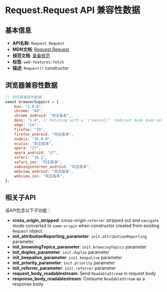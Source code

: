 # Request.Request API 兼容性数据

## 基本信息

- **API名称**: `Request.Request`
- **MDN文档**: [Request.Request](https://developer.mozilla.org/docs/Web/API/Request/Request)
- **规范文档**: [查看规范](https://fetch.spec.whatwg.org/#ref-for-dom-request①)
- **标签**: `web-features:fetch`
- **描述**: `Request()` constructor

## 浏览器兼容性数据

```javascript
// 浏览器兼容性数据
const browserSupport = {
    bun: "1.0.0",
    chrome: "40",
    chrome_android: "同主版本",
    deno: "1.0", // Fetching with a `\"manual\"` redirect mode does not result in a `\"opaqueredirect\"` response, but a...,
    edge: "14",
    firefox: "39",
    firefox_android: "同主版本",
    nodejs: "18.0.0",
    oculus: "同主版本",
    opera: "27",
    opera_android: "27",
    safari: "10.1",
    safari_ios: "同主版本",
    samsunginternet_android: "同主版本",
    webview_android: "同主版本",
    webview_ios: "同主版本",
};

```

## 相关子API

该API包含以下子功能：

- **cross_origin_stripped**: cross-origin `referrer` stripped out and `navigate` mode converted to `same-origin` when constructor created from existing `Request` object.
- **init_attributionReporting_parameter**: `init.attributionReporting` parameter
- **init_browsingTopics_parameter**: `init.browsingTopics` parameter
- **init_duplex_parameter**: `init.duplex` parameter
- **init_keepalive_parameter**: `init.keepalive` parameter
- **init_priority_parameter**: `init.priority` parameter
- **init_referrer_parameter**: `init.referrer` parameter
- **request_body_readablestream**: Send `ReadableStream` in request body
- **response_body_readablestream**: Consume `ReadableStream` as a response body

